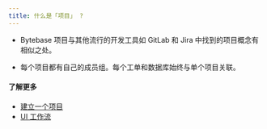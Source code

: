 ```yaml
---
title: 什么是「项目」 ?
---
```


- Bytebase 项目与其他流行的开发工具如 GitLab 和 Jira 中找到的项目概念有相似之处。

- 每个项目都有自己的成员组。每个工单和数据库始终与单个项目关联。

#### 了解更多

- [建立一个项目](https://www.bytebase.com/docs/get-started/step-by-step/create-a-project)
- [UI 工作流](https://www.bytebase.com/docs/change-database/change-workflow)
